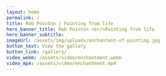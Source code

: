 ```yaml
---
layout: home
permalink: /
title: Rob Pointon | Painting from life
hero_banner_title: Rob Pointon <br/>Painting from life
hero_banner_subtitle:
imageUrl: /assets/img/uploads/enchantent-of-painting.jpg
button_text: View the gallery
button_link: /gallery/
video_webm: /assets/video/enchantment.webm
video_mp4: /assets/video/enchantment.mp4
---
```

